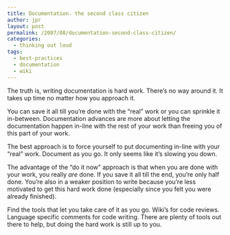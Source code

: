 ```yaml
---
title: Documentation. the second class citizen
author: jpr
layout: post
permalink: /2007/08/documentation-second-class-citizen/
categories:
  - thinking out loud
tags:
  - best-practices
  - documentation
  - wiki
---
```

The truth is, writing documentation is hard work. There&#8217;s no way around it. It takes up time no matter how you approach it. 

You can save it all till you&#8217;re done with the &#8220;real&#8221; work or you can sprinkle it in-between. Documentation advances are more about letting the documentation happen in-line with the rest of your work than freeing you of this part of your work.

The best approach is to force yourself to put documenting in-line with your &#8220;real&#8221; work. Document as you go. It only seems like it&#8217;s slowing you down. 

The advantage of the &#8220;do it now&#8221; approach is that when you are done with your work, you really *are* done. If you save it all till the end, you&#8217;re only half done. You&#8217;re also in a weaker position to write because you&#8217;re less motivated to get this hard work done (especially since you felt you were already finished).

Find the tools that let you take care of it as you go. Wiki&#8217;s for code reviews. Language specific comments for code writing. There are plenty of tools out there to help, but doing the hard work is still up to you.